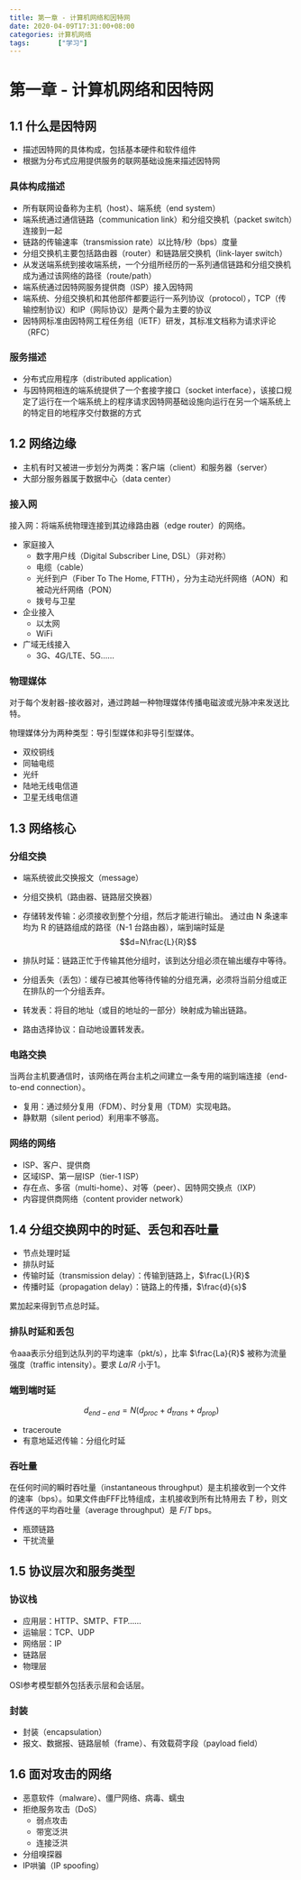 ```yaml
---
title: 第一章 - 计算机网络和因特网
date: 2020-04-09T17:31:00+08:00
categories: 计算机网络
tags:		["学习"]
---
```


# 第一章 - 计算机网络和因特网

## 1.1 什么是因特网

*   描述因特网的具体构成，包括基本硬件和软件组件
*   根据为分布式应用提供服务的联网基础设施来描述因特网

### 具体构成描述

*   所有联网设备称为主机（host）、端系统（end system）
*   端系统通过通信链路（communication link）和分组交换机（packet switch）连接到一起
*   链路的传输速率（transmission rate）以比特/秒（bps）度量
*   分组交换机主要包括路由器（router）和链路层交换机（link-layer switch）
*   从发送端系统到接收端系统，一个分组所经历的一系列通信链路和分组交换机成为通过该网络的路径（route/path）
*   端系统通过因特网服务提供商（ISP）接入因特网
*   端系统、分组交换机和其他部件都要运行一系列协议（protocol），TCP（传输控制协议）和IP（网际协议）是两个最为主要的协议
*   因特网标准由因特网工程任务组（IETF）研发，其标准文档称为请求评论（RFC）

### 服务描述

*   分布式应用程序（distributed application）
*   与因特网相连的端系统提供了一个套接字接口（socket interface），该接口规定了运行在一个端系统上的程序请求因特网基础设施向运行在另一个端系统上的特定目的地程序交付数据的方式

## 1.2 网络边缘

*   主机有时又被进一步划分为两类：客户端（client）和服务器（server）
*   大部分服务器属于数据中心（data center）

### 接入网

接入网：将端系统物理连接到其边缘路由器（edge router）的网络。

*   家庭接入
    *   数字用户线（Digital Subscriber Line, DSL）（非对称）
    *   电缆（cable）
    *   光纤到户（Fiber To The Home, FTTH），分为主动光纤网络（AON）和被动光纤网络（PON）
    *   拨号与卫星
*   企业接入
    *   以太网
    *   WiFi
*   广域无线接入
    *   3G、4G/LTE、5G……

### 物理媒体

对于每个发射器-接收器对，通过跨越一种物理媒体传播电磁波或光脉冲来发送比特。

物理媒体分为两种类型：导引型媒体和非导引型媒体。

*   双绞铜线
*   同轴电缆
*   光纤
*   陆地无线电信道
*   卫星无线电信道

## 1.3 网络核心

### 分组交换

*   端系统彼此交换报文（message）
    
*   分组交换机（路由器、链路层交换器）
    
*   存储转发传输：必须接收到整个分组，然后才能进行输出。 通过由 N 条速率均为 R 的链路组成的路径（N-1 台路由器），端到端时延是 $$d=N\frac{L}{R}$$
    
*   排队时延：链路正忙于传输其他分组时，该到达分组必须在输出缓存中等待。
    
*   分组丢失（丢包）：缓存已被其他等待传输的分组充满，必须将当前分组或正在排队的一个分组丢弃。
    
*   转发表：将目的地址（或目的地址的一部分）映射成为输出链路。
    
*   路由选择协议：自动地设置转发表。
    

### 电路交换

当两台主机要通信时，该网络在两台主机之间建立一条专用的端到端连接（end-to-end connection）。

*   复用：通过频分复用（FDM）、时分复用（TDM）实现电路。
*   静默期（silent period）利用率不够高。

### 网络的网络

*   ISP、客户、提供商
*   区域ISP、第一层ISP（tier-1 ISP）
*   存在点、多宿（multi-home）、对等（peer）、因特网交换点（IXP）
*   内容提供商网络（content provider network）

## 1.4 分组交换网中的时延、丢包和吞吐量

*   节点处理时延
*   排队时延
*   传输时延（transmission delay）：传输到链路上，$\frac{L}{R}$
*   传播时延（propagation delay）：链路上的传播，$\frac{d}{s}$

累加起来得到节点总时延。

### 排队时延和丢包

令aaa表示分组到达队列的平均速率（pkt/s），比率 $\frac{La}{R}$ 被称为流量强度（traffic intensity）。要求 $La/R$ 小于1。

### 端到端时延

$$d_{end-end} = N (d_{proc} + d_{trans} + d_{prop})$$

*   traceroute
*   有意地延迟传输：分组化时延

### 吞吐量

在任何时间的瞬时吞吐量（instantaneous throughput）是主机接收到一个文件的速率（bps）。如果文件由FFF比特组成，主机接收到所有比特用去 $T$ 秒，则文件传送的平均吞吐量（average throughput）是 $F/T$ bps。

*   瓶颈链路
*   干扰流量

## 1.5 协议层次和服务类型

### 协议栈

*   应用层：HTTP、SMTP、FTP……
*   运输层：TCP、UDP
*   网络层：IP
*   链路层
*   物理层

OSI参考模型额外包括表示层和会话层。

### 封装

*   封装（encapsulation）
*   报文、数据报、链路层帧（frame）、有效载荷字段（payload field）

## 1.6 面对攻击的网络

*   恶意软件（malware）、僵尸网络、病毒、蠕虫
*   拒绝服务攻击（DoS）
    *   弱点攻击
    *   带宽泛洪
    *   连接泛洪
*   分组嗅探器
*   IP哄骗（IP spoofing）